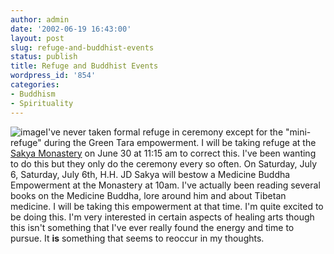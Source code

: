 ```yaml
---
author: admin
date: '2002-06-19 16:43:00'
layout: post
slug: refuge-and-buddhist-events
status: publish
title: Refuge and Buddhist Events
wordpress_id: '854'
categories:
- Buddhism
- Spirituality
---
```


![image](http://www.arcanology.com/images/medicine-buddha.gif)I've never
taken formal refuge in ceremony except for the "mini-refuge" during the
Green Tara empowerment. I will be taking refuge at the [Sakya
Monastery](http://www.sakya.org) on June 30 at 11:15 am to correct this.
I've been wanting to do this but they only do the ceremony every so
often. On Saturday, July 6, Saturday, July 6th, H.H. JD Sakya will
bestow a Medicine Buddha Empowerment at the Monastery at 10am. I've
actually been reading several books on the Medicine Buddha, lore around
him and about Tibetan medicine. I will be taking this empowerment at
that time. I'm quite excited to be doing this. I'm very interested in
certain aspects of healing arts though this isn't something that I've
ever really found the energy and time to pursue. It **is** something
that seems to reoccur in my thoughts.
